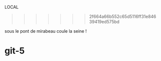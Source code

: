 
LOCAL

>>>>>>> 2f664a66b552c65d5116ff31e84639419ed575bd

sous le pont de mirabeau coule la seine !


# git-5
